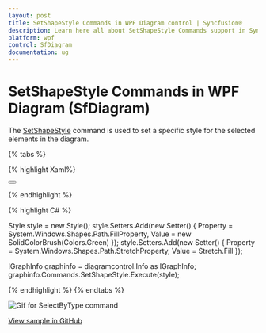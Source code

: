 ```yaml
---
layout: post
title: SetShapeStyle Commands in WPF Diagram control | Syncfusion®
description: Learn here all about SetShapeStyle Commands support in Syncfusion® WPF Diagram (SfDiagram) control and more.
platform: wpf
control: SfDiagram
documentation: ug
---
```


# SetShapeStyle Commands in WPF Diagram (SfDiagram)

The [SetShapeStyle](https://help.syncfusion.com/cr/wpf/Syncfusion.UI.Xaml.Diagram.IDiagramCommands.html#Syncfusion_UI_Xaml_Diagram_IDiagramCommands_SetShapeStyle) command is used to set a specific style for the selected elements in the diagram.

{% tabs %}

{% highlight Xaml%}

<Style TargetType="Path" x:Key="SetShapeStyleParameter">
  <Setter Property="Stretch" Value="Fill"></Setter>
  <Setter Property="Fill" Value="Green"></Setter>
</Style>

<Button Height="50" Content="SetShapeStyle" Name="SetShapeStyle" Command="Syncfusion:DiagramCommands.SetShapeStyle" CommandParameter="{StaticResource SetShapeStyleParameter}"></Button>

{% endhighlight %}

{% highlight C# %}

Style style = new Style();
style.Setters.Add(new Setter() { Property = System.Windows.Shapes.Path.FillProperty, Value = new SolidColorBrush(Colors.Green) });
style.Setters.Add(new Setter() { Property = System.Windows.Shapes.Path.StretchProperty, Value = Stretch.Fill });

IGraphInfo graphinfo = diagramcontrol.Info as IGraphInfo;
graphinfo.Commands.SetShapeStyle.Execute(style);

{% endhighlight %}
{% endtabs %}

![Gif for SelectByType command](Commands_Images/Commands_SetShapeStyle.gif)

[View sample in GitHub](https://github.com/SyncfusionExamples/WPF-Diagram-Examples/tree/master/Samples/Commands/Rotate%20Command)